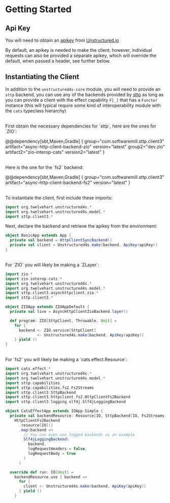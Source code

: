# Getting Started

## Api Key

You will need to obtain an [apikey] from [Unstructured.io]

[apikey]: https://unstructured.io/#get-api-key
[Unstructured.io]: https://unstructured.io

By default, an apikey is needed to make the client; however, individual requests can
also be provided a separate apikey, which will override the default, when passed a header,
see further below.

## Instantiating the Client

In addition to the `unstructured4s-core` module, you will need to provide an `sttp` backend, you can use any of the backends provided by [sttp] as long as you can provide a client with the effect capability `F[_]` that has a `Functor` instance (this will typical require some kind of interoperability module with the `cats` typeclass hierarchy)

[sttp]: https://sttp.softwaremill.com/en/latest/backends/summary.html


<br/>
First obtain the necessary dependencies for `sttp`, here are the ones for `ZIO`:


@@dependency[sbt,Maven,Gradle] {
    group="com.softwaremill.sttp.client3" artifact="async-http-client-backend-zio" version="latest"
    group2="dev.zio" artifact2="zio-interop-cats" version2="latest"
}

<br/>
Here is the one for the `fs2` backend:


@@dependency[sbt,Maven,Gradle] {
    group="com.softwaremill.sttp.client3" 
    artifact="async-http-client-backend-fs2"
    version="latest"
}


<br/>
To instantiate the client, first include these imports:

```scala
import org.twelvehart.unstructured4s.*
import org.twelvehart.unstructured4s.model.*
import sttp.client3.*
```

Next, declare the backend and retrieve the apikey from the environment:

```scala
object BasicApp extends App {
  private val backend = HttpClientSyncBackend()
  private val client = Unstructured4s.make(backend, ApiKey(apiKey))
}
```

<br/>
For `ZIO` you will likely be making a `ZLayer`:

```scala
import zio.*
import zio.interop.catz.*
import org.twelvehart.unstructured4s.*
import org.twelvehart.unstructured4s.model.*
import sttp.client3.asynchttpclient.zio.*
import sttp.client3.*

object ZIOApp extends ZIOAppDefault {
  private val live = AsyncHttpClientZioBackend.layer()

  def program: ZIO[SttpClient, Throwable, Unit] =
    for {
      backend <- ZIO.service[SttpClient]
      _       <- Unstructured4s.make(backend, ApiKey(apiKey))
    } yield ()
}
```

<br/>
For `fs2` you will likely be making a `cats.effect.Resource`:

```scala
import cats.effect.*
import org.twelvehart.unstructured4s.*
import org.twelvehart.unstructured4s.model.*
import sttp.capabilities
import sttp.capabilities.fs2.Fs2Streams
import sttp.client3.SttpBackend
import sttp.client3.httpclient.fs2.HttpClientFs2Backend
import sttp.client3.logging.slf4j.Slf4jLoggingBackend

object CatsEffectApp extends IOApp.Simple {
  private val backendResource: Resource[IO, SttpBackend[IO, Fs2Streams[IO] & capabilities.WebSockets]] =
    HttpClientFs2Backend
      .resource[IO]()
      .map(backend =>
        // You can even use logged backends as an example
        Slf4jLoggingBackend(
          backend,
          logRequestHeaders = false,
          logRequestBody = true
        )
      )

  override def run: IO[Unit] =
    backendResource.use { backend =>
      for {
        client <- Unstructured4s.make(backend, ApiKey(apiKey))
      } yield ()
    }
```
